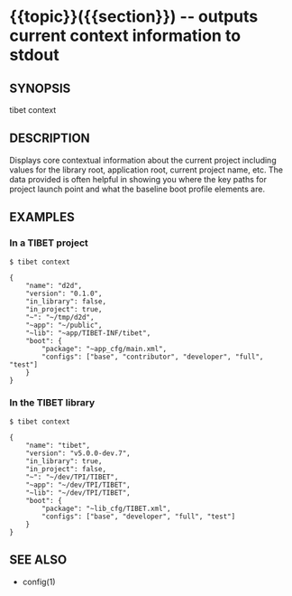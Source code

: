 {{topic}}({{section}}) -- outputs current context information to stdout
=============================================

## SYNOPSIS

tibet context

## DESCRIPTION

Displays core contextual information about the current project including values
for the library root, application root, current project name, etc. The data
provided is often helpful in showing you where the key paths for project launch
point and what the baseline boot profile elements are.

## EXAMPLES

### In a TIBET project

    $ tibet context

    {
        "name": "d2d",
        "version": "0.1.0",
        "in_library": false,
        "in_project": true,
        "~": "~/tmp/d2d",
        "~app": "~/public",
        "~lib": "~app/TIBET-INF/tibet",
        "boot": {
            "package": "~app_cfg/main.xml",
            "configs": ["base", "contributor", "developer", "full", "test"]
        }
    }

### In the TIBET library

    $ tibet context

    {
        "name": "tibet",
        "version": "v5.0.0-dev.7",
        "in_library": true,
        "in_project": false,
        "~": "~/dev/TPI/TIBET",
        "~app": "~/dev/TPI/TIBET",
        "~lib": "~/dev/TPI/TIBET",
        "boot": {
            "package": "~lib_cfg/TIBET.xml",
            "configs": ["base", "developer", "full", "test"]
        }
    }

## SEE ALSO

  * config(1)
